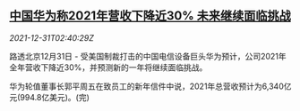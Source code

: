 <!--1640919663000-->
[中国华为称2021年营收下降近30% 未来继续面临挑战](https://cn.reuters.com/article/huawei-revenue-1231-fri-idCNKBS2JA04S)
------

<div><i>2021-12-31T02:40:29Z</i></div><p>路透北京12月31日 - 受美国制裁打击的中国电信设备巨头华为预计，公司2021年全年营收下降近30%，并预测新的一年将继续面临挑战。</p><p>华为轮值董事长郭平周五在致员工的新年信件中说，2021年总营收预计为6,340亿元(994.8亿美元)。(完)</p>
